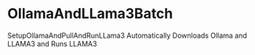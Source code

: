# OllamaAndLLama3Batch
SetupOllamaAndPullAndRunLLama3 Automatically Downloads Ollama and LLAMA3 and Runs LLAMA3
